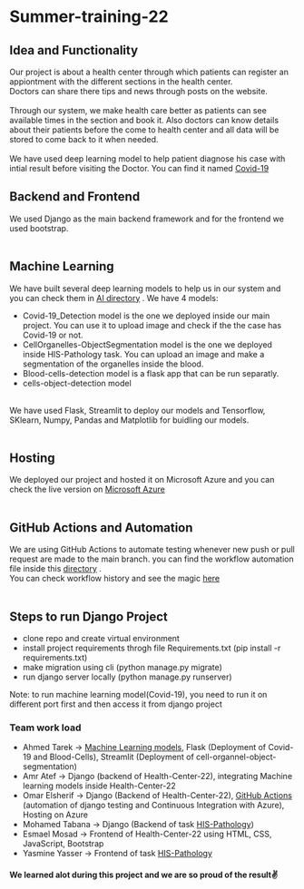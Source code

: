 # Summer-training-22
## Idea and Functionality
Our project is about a health center through which patients can register an appiontment with the different sections in the health center. 
<br>
Doctors can share there tips and news through posts on the website.
<br><br>
Through our system, we make health care better as patients can see available times in the section and book it. Also doctors can know details about their patients before the come to health center and all data will be stored to come back to it when needed.
<br><br>
We have used deep learning model to help patient diagnose his case with intial result before visiting the Doctor. You can find it named [Covid-19](https://github.com/DevMed22/Summer-training-22/tree/main/AI/Covid-19_Detection)

## Backend and Frontend
We used Django as the main backend framework and for the  frontend we used bootstrap. 
<br><br>
## Machine Learning
We have built several deep learning models to help us in our system and you can check them in [AI directory](https://github.com/DevMed22/Summer-training-22/tree/main/AI) .
We have 4 models:
- Covid-19_Detection model is the one we deployed inside our main project. You can use it to upload image and check if the the case has Covid-19 or not.
- CellOrganelles-ObjectSegmentation model is the one we deployed inside HIS-Pathology task. You can upload an image and make a segmentation of the organelles inside the blood.
- Blood-cells-detection model is a flask app that can be run separatly.
- cells-object-detection model 
<br>
We have used Flask, Streamlit to deploy our models and Tensorflow, SKlearn, Numpy, Pandas and Matplotlib for buidling our models.
<br><br>

## Hosting
We deployed our project and hosted it on Microsoft Azure and you can check the live version on [Microsoft Azure](https://health-center-22.azurewebsites.net/)
<br><br>

## GitHub Actions and Automation
We are using GitHub Actions to automate testing whenever new push or pull request are made to the main branch.
you can find the workflow automation file inside this [directory](https://github.com/DevMed22/Summer-training-22/tree/main/.github/workflows) .
<br>
You can check workflow history and see the magic [here](https://github.com/DevMed22/Summer-training-22/actions)
<br><br>

## Steps to run Django Project
- clone repo and create virtual environment
- install project requirements throgh file Requirements.txt  (pip install -r requirements.txt)
- make migration using cli (python manage.py migrate)
- run django server locally (python manage.py runserver)

Note: to run machine learning model(Covid-19), you need to run it on different port first and then access it from django project

### Team work load
- Ahmed Tarek ->  [Machine Learning models](https://github.com/DevMed22/Summer-training-22/tree/main/AI), Flask (Deployment of Covid-19 and Blood-Cells), Streamlit (Deployment of cell-organnel-object-segmentation)
- Amr Atef -> Django (backend of Health-Center-22), integrating Machine learning models inside Health-Center-22
- Omar Elsherif -> Django (Backend of Health-Center-22), [GitHub Actions](https://github.com/DevMed22/Summer-training-22/tree/main/.github/workflows) (automation of django testing and Continuous Integration with Azure), Hosting on Azure 
- Mohamed Tabana -> Django (Backend of task [HIS-Pathology](https://github.com/DevMed22/Summer-training-22/tree/main/HIS-Pathology))
- Esmael Mosad -> Frontend of Health-Center-22 using HTML, CSS, JavaScript, Bootstrap
- Yasmine Yasser -> Frontend of task [HIS-Pathology](https://github.com/DevMed22/Summer-training-22/tree/main/HIS-Pathology)

#### We learned alot during this project and we are so proud of the result✌️

